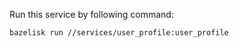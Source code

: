 Run this service by following command:
```shell
bazelisk run //services/user_profile:user_profile
```
